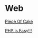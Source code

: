 # Web

[Piece Of Cake](https://github.com/gog1071/FPTU-Hacking-CTF/blob/master/Web/Piece_Of_Cake.md)

[PHP is Easy!!!](https://github.com/gog1071/FPTU-Hacking-CTF/blob/master/Web/PHP_Is_Easy.md)
